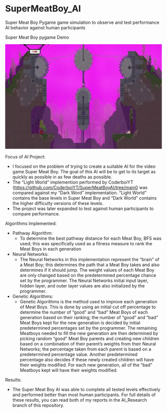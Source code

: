 # SuperMeatBoy_AI
Super Meat Boy Pygame game simulation to observe and test performance AI behavior against human participants

Super Meat Boy pygame Demo

[![Watch the video](https://github.com/DorianaOthman/SuperMeatBoy_AI/blob/main/thumbnail.jpg)](https://github.com/DorianaOthman/SuperMeatBoy_AI/blob/main/SuperMeatBoyAI_Demo.mp4)

Focus of AI Project:
- I focused on the problem of trying to create a suitable AI for the video game Super Meat Boy. The goal of this AI will be to get to its target as quickly as possible in as few deaths as possible.
- The “Light World” implemention performed by CoderboiYT (https://github.com/CoderboiYT/SuperMeatBoyAI/tree/main0 was compared against my “Dark Word” implementation. “Light World” contains the base levels in Super Meat Boy and “Dark World” contains the higher difficulty versions of these levels.
- The project was later expanded to test against human participants to compare performance.

Algorithms Implemented:
- Pathway Algorithm:
  - To determine the best pathway distance for each Meat Boy, BFS was used; this was specifically used as a fitness measure to rank the Meat Boys in each generation
- Neural Networks:
  - The Neural Networks in this implementation represent the “brain” of a Meat Boy; this determines the path that a Meat Boy takes and also determines if it should jump. The weight values of each Meat Boy are only changed based on the predetermined percentage chance set by the programmer. The Neural Networks initial input layer, hidden layer, and outer layer values are also initialized by the programmer.
- Genetic Algorithms:
  - Genetic Algorithms is the method used to improve each generation of Meat Boys. This is done by using an initial cut off percentage to determine the number of “good” and “bad” Meat Boys of each generation based on their ranking; the number of “good” and “bad” Meat Boys kept for the new generation is decided by initial predetermined percentages set by the programmer. The remaining Meatboys needed to fill the new generation are then determined by picking random “good” Meat Boy parents and creating new children based on a combination of their parent’s weights from their Neural Networks; the percentage taken from each parent is based on a predetermined percentage value. Another predetermined percentage also decides if these newly created children will have their weights modified. For each new generation, all of the “bad” Meatboys kept will have their weights modified.

Results:
- The Super Meat Boy AI was able to complete all tested levels effectively and performed better than most human participants. For full details of these results, you can read both of my reports in the AI_Research branch of this repository.
